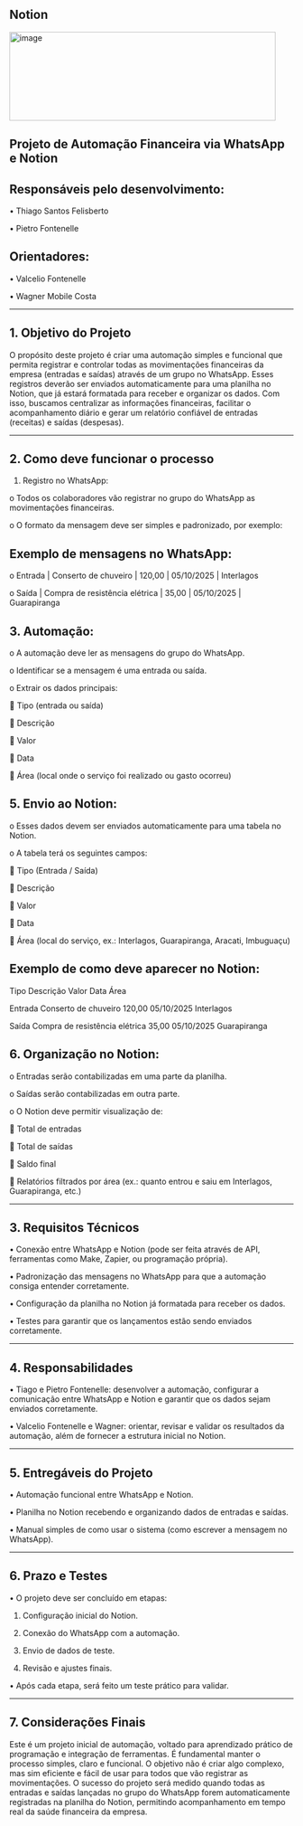 ## Notion

<img width="472" height="157" alt="image" src="https://github.com/user-attachments/assets/2f3e84cf-fd53-4a69-9e23-61f7540d95fb" />

## Projeto de Automação Financeira via WhatsApp e Notion

## Responsáveis pelo desenvolvimento:
•	Thiago Santos Felisberto

•	Pietro Fontenelle


## Orientadores:
•	Valcelio Fontenelle

•	Wagner Mobile Costa
________________________________________
## 1. Objetivo do Projeto
O propósito deste projeto é criar uma automação simples e funcional que permita registrar e controlar todas as movimentações financeiras da empresa (entradas e saídas) através de um grupo no WhatsApp. Esses registros deverão ser enviados automaticamente para uma planilha no Notion, que já estará formatada para receber e organizar os dados.
Com isso, buscamos centralizar as informações financeiras, facilitar o acompanhamento diário e gerar um relatório confiável de entradas (receitas) e saídas (despesas).
________________________________________
## 2. Como deve funcionar o processo
1.	Registro no WhatsApp:
   
o	Todos os colaboradores vão registrar no grupo do WhatsApp as movimentações financeiras.

o	O formato da mensagem deve ser simples e padronizado, por exemplo:

## Exemplo de mensagens no WhatsApp:
o	Entrada | Conserto de chuveiro | 120,00 | 05/10/2025 | Interlagos

o	Saída | Compra de resistência elétrica | 35,00 | 05/10/2025 | Guarapiranga

## 3.	Automação:

o	A automação deve ler as mensagens do grupo do WhatsApp.

o	Identificar se a mensagem é uma entrada ou saída.

o	Extrair os dados principais:

	Tipo (entrada ou saída)

	Descrição

	Valor

	Data

	Área (local onde o serviço foi realizado ou gasto ocorreu)

## 5.	Envio ao Notion:

o	Esses dados devem ser enviados automaticamente para uma tabela no Notion.

o	A tabela terá os seguintes campos:

	Tipo (Entrada / Saída)

	Descrição

	Valor

	Data

	Área (local do serviço, ex.: Interlagos, Guarapiranga, Aracati, Imbuguaçu)

## Exemplo de como deve aparecer no Notion:
Tipo	Descrição	Valor	Data	Área

Entrada	Conserto de chuveiro	120,00	05/10/2025	Interlagos

Saída	Compra de resistência elétrica	35,00	05/10/2025	Guarapiranga

## 6.	Organização no Notion:

o	Entradas serão contabilizadas em uma parte da planilha.

o	Saídas serão contabilizadas em outra parte.

o	O Notion deve permitir visualização de:

	Total de entradas

	Total de saídas

	Saldo final

	Relatórios filtrados por área (ex.: quanto entrou e saiu em Interlagos, Guarapiranga, etc.)
________________________________________

## 3. Requisitos Técnicos
•	Conexão entre WhatsApp e Notion (pode ser feita através de API, ferramentas como Make, Zapier, ou programação própria).

•	Padronização das mensagens no WhatsApp para que a automação consiga entender corretamente.

•	Configuração da planilha no Notion já formatada para receber os dados.

•	Testes para garantir que os lançamentos estão sendo enviados corretamente.
________________________________________

## 4. Responsabilidades
•	Tiago e Pietro Fontenelle: desenvolver a automação, configurar a comunicação entre WhatsApp e Notion e garantir que os dados sejam enviados corretamente.

•	Valcelio Fontenelle e Wagner: orientar, revisar e validar os resultados da automação, além de fornecer a estrutura inicial no Notion.

________________________________________
## 5. Entregáveis do Projeto

•	Automação funcional entre WhatsApp e Notion.

•	Planilha no Notion recebendo e organizando dados de entradas e saídas.

•	Manual simples de como usar o sistema (como escrever a mensagem no WhatsApp).

________________________________________
## 6. Prazo e Testes
•	O projeto deve ser concluído em etapas:

1.	Configuração inicial do Notion.

2.	Conexão do WhatsApp com a automação.

3.	Envio de dados de teste.

4.	Revisão e ajustes finais.

•	Após cada etapa, será feito um teste prático para validar.
________________________________________
## 7. Considerações Finais
Este é um projeto inicial de automação, voltado para aprendizado prático de programação e integração de ferramentas. É fundamental manter o processo simples, claro e funcional. O objetivo não é criar algo complexo, mas sim eficiente e fácil de usar para todos que vão registrar as movimentações.
O sucesso do projeto será medido quando todas as entradas e saídas lançadas no grupo do WhatsApp forem automaticamente registradas na planilha do Notion, permitindo acompanhamento em tempo real da saúde financeira da empresa.
